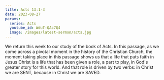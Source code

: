 ```yaml
---
title: Acts 13:1-3
date: 2023-08-27
params:
  series: Acts
  youtube_id: WduT-QAc7Q4
  image: /images/latest-sermon/acts.jpg
---
```

We return this week to our study of the book of Acts. In this passage, as we come across a pivotal moment in the history of the Christian Church, the moment taking place in this passage shows us that a life that puts faith in Jesus Christ is a life that has been given a role, a part to play, in God's greater story for this world. And that role is driven by two verbs: in Christ we are SENT, because in Christ we are SAVED.
